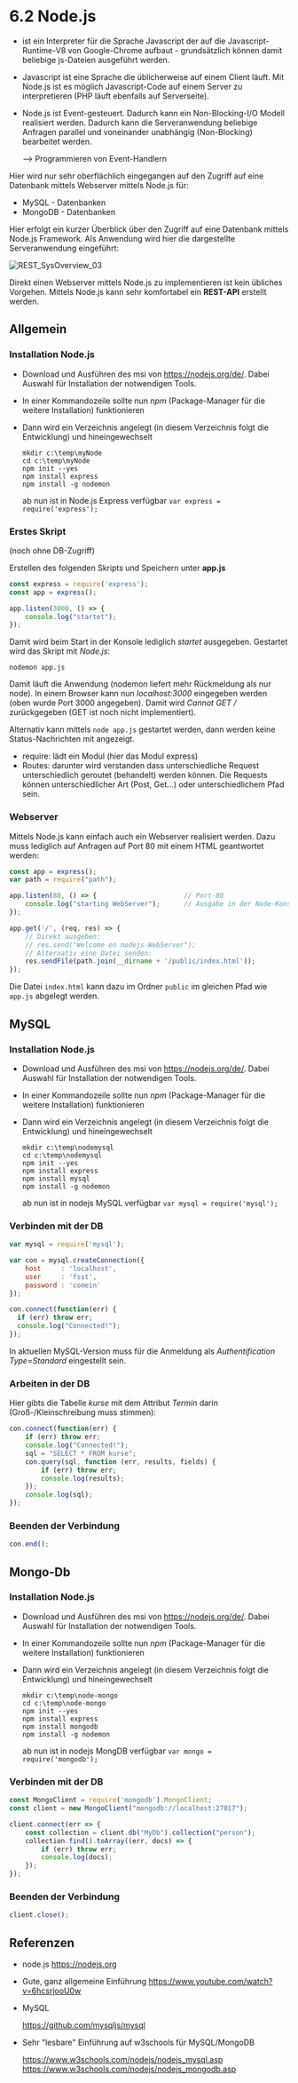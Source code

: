 # 6.2 Node.js

- ist ein Interpreter für die Sprache Javascript der auf die Javascript-Runtime-V8 von Google-Chrome aufbaut - grundsätzlich können damit beliebige js-Dateien ausgeführt werden.

- Javascript ist eine Sprache die üblicherweise auf einem Client läuft. Mit Node.js ist es möglich Javascript-Code auf einem Server zu interpretieren (PHP läuft ebenfalls auf Serverseite).

- Node.js ist Event-gesteuert. Dadurch kann ein Non-Blocking-I/O Modell realisiert werden. Dadurch kann die Serveranwendung beliebige Anfragen parallel und voneinander unabhängig (Non-Blocking) bearbeitet werden.
  
  --> Programmieren von Event-Handlern

Hier wird nur sehr oberflächlich eingegangen auf den Zugriff auf eine Datenbank mittels Webserver mittels Node.js für:

- MySQL - Datenbanken
- MongoDB - Datenbanken

Hier erfolgt ein kurzer Überblick über den Zugriff auf eine Datenbank mittels Node.js Framework. Als Anwendung wird hier die dargestellte Serveranwendung eingeführt:

![REST_SysOverview_03](assets/NodeJs.png)

Direkt einen Webserver mittels Node.js zu implementieren ist kein übliches Vorgehen. Mittels Node.js kann sehr komfortabel ein **REST-API** erstellt werden.

## Allgemein

### Installation Node.js

- Download und Ausführen des msi von https://nodejs.org/de/. Dabei Auswahl für Installation der notwendigen Tools.

- In einer Kommandozeile sollte nun *npm* (Package-Manager für die weitere Installation) funktionieren

- Dann wird ein Verzeichnis angelegt (in diesem Verzeichnis folgt die Entwicklung) und hineingewechselt
  
  ```
  mkdir c:\temp\myNode
  cd c:\temp\myNode
  npm init --yes
  npm install express
  npm install -g nodemon
  ```
  
  ab nun ist in Node.js Express verfügbar `var express = require('express');`

### Erstes Skript

(noch ohne DB-Zugriff)

Erstellen des folgenden Skripts und Speichern unter **app.js**

```javascript
const express = require('express');
const app = express();

app.listen(3000, () => {
    console.log("startet");
});
```

Damit wird beim Start in der Konsole lediglich *startet* ausgegeben. Gestartet wird das Skript mit *Node.js*: 

```
nodemon app.js
```

Damit läuft die Anwendung (nodemon liefert mehr Rückmeldung als nur node). In einem Browser kann nun *localhost:3000* eingegeben werden (oben wurde Port 3000 angegeben). Damit wird *Cannot GET /* zurückgegeben (GET ist noch nicht implementiert).

Alternativ kann mittels `node app.js` gestartet werden, dann werden keine Status-Nachrichten mit angezeigt.

- require: lädt ein Modul (hier das Modul express)
- Routes: darunter wird verstanden dass unterschiedliche Request unterschiedlich geroutet (behandelt) werden können. Die Requests können unterschiedlicher Art (Post, Get...) oder unterschiedlichem Pfad sein.

### Webserver

Mittels Node.js kann einfach auch ein Webserver realisiert werden. Dazu muss lediglich auf Anfragen auf Port 80 mit einem HTML geantwortet werden:

```javascript
const app = express();
var path = require("path");

app.listen(80, () => {                      // Port-80
    console.log("starting WebServer");      // Ausgabe in der Node-Konsole
});

app.get('/', (req, res) => {
    // Direkt ausgeben:
    // res.send("Welcome on nodejs-WebServer");
    // Alternativ eine Datei senden:
    res.sendFile(path.join(__dirname + '/public/index.html'));
});
```

Die Datei `index.html`  kann dazu im Ordner `public` im gleichen Pfad wie `app.js` abgelegt werden.

## MySQL

### Installation Node.js

- Download und Ausführen des msi von https://nodejs.org/de/. Dabei Auswahl für Installation der notwendigen Tools.

- In einer Kommandozeile sollte nun *npm* (Package-Manager für die weitere Installation) funktionieren

- Dann wird ein Verzeichnis angelegt (in diesem Verzeichnis folgt die Entwicklung) und hineingewechselt
  
  ```
  mkdir c:\temp\nodemysql
  cd c:\temp\nodemysql
  npm init --yes
  npm install express
  npm install mysql
  npm install -g nodemon
  ```
  
  ab nun ist in nodejs MySQL verfügbar `var mysql = require('mysql');`

### Verbinden mit der DB

```javascript
var mysql = require('mysql');

var con = mysql.createConnection({
    host     : 'localhost',
    user     : 'fsst',
    password : 'comein'
});

con.connect(function(err) {
  if (err) throw err;
  console.log("Connected!");
});
```

In aktuellen MySQL-Version muss für die Anmeldung als *Authentification Type=Standard* eingestellt sein.

### Arbeiten in der DB

Hier gibts die Tabelle *kurse* mit dem Attribut *Termin* darin (Groß-/Kleinschreibung muss stimmen):

```javascript
con.connect(function(err) {
    if (err) throw err;
    console.log("Connected!");
    sql = "SELECT * FROM kurse";
    con.query(sql, function (err, results, fields) {
        if (err) throw err;
        console.log(results);
    });
    console.log(sql);
});
```

### Beenden der Verbindung

```javascript
con.end();
```

## Mongo-Db

### Installation Node.js

- Download und Ausführen des msi von https://nodejs.org/de/. Dabei Auswahl für Installation der notwendigen Tools.

- In einer Kommandozeile sollte nun *npm* (Package-Manager für die weitere Installation) funktionieren

- Dann wird ein Verzeichnis angelegt (in diesem Verzeichnis folgt die Entwicklung) und hineingewechselt
  
  ```
  mkdir c:\temp\node-mongo
  cd c:\temp\node-mongo
  npm init --yes
  npm install express
  npm install mongodb
  npm install -g nodemon
  ```
  
  ab nun ist in nodejs MongDB verfügbar `var mongo = require('mongodb');`

### Verbinden mit der DB

```javascript
const MongoClient = require('mongodb').MongoClient;
const client = new MongoClient("mongodb://localhost:27017");

client.connect(err => {
    const collection = client.db("MyDb").collection("person");
    collection.find().toArray((err, docs) => {
        if (err) throw err;
        console.log(docs);
    });
});
```

### Beenden der Verbindung

```javascript
client.close();
```

## Referenzen

- node.js
  https://nodejs.org

- Gute, ganz allgemeine Einführung
  https://www.youtube.com/watch?v=6hcsrjooU0w

- MySQL
  
  https://github.com/mysqljs/mysql

- Sehr "lesbare" Einführung auf w3schools für MySQL/MongoDB
  
  https://www.w3schools.com/nodejs/nodejs_mysql.asp
  https://www.w3schools.com/nodejs/nodejs_mongodb.asp